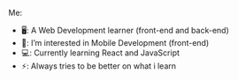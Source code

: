 Me:
- 🖥️: A Web Development learner (front-end and back-end)
- 👀: I’m interested in Mobile Development (front-end)
- 💻: Currently learning React and JavaScript
- ⚡: Always tries to be better on what i learn   
